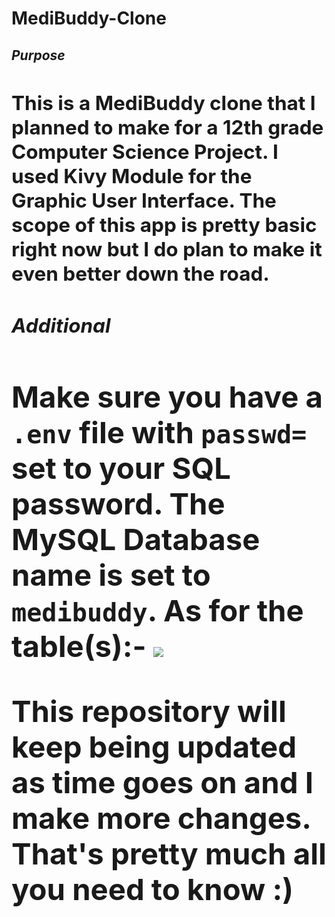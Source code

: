 # MediBuddy-Clone

_<h2>Purpose<h2>_
This is a MediBuddy clone that I planned to make for a 12th grade Computer Science Project. I used Kivy Module for the Graphic User Interface.
The scope of this app is pretty basic right now but I do plan to make it even better down the road.

_<h2>Additional<h2>_
Make sure you have a `.env` file with `passwd=` set to your SQL password.
The MySQL Database name is set to `medibuddy`. As for the table(s):-
<img src="sql.png"></img>

This repository will keep being updated as time goes on and I make more changes.
That's pretty much all you need to know :)